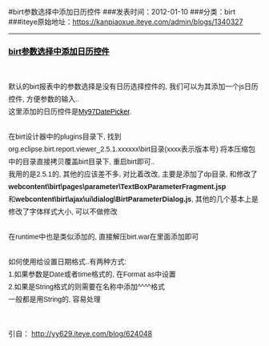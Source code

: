 #birt参数选择中添加日历控件
###发表时间：2012-01-10
###分类：birt
###iteye原始地址：<a href="https://kanpiaoxue.iteye.com/admin/blogs/1340327" target="_blank">https://kanpiaoxue.iteye.com/admin/blogs/1340327</a>

---

<p> </p>
<h3 style="font-size: 16px; line-height: 1.5em; margin-top: 0px; margin-right: 0px; margin-bottom: 0.5em; margin-left: 0px; padding-top: 10px; padding-right: 0px; padding-bottom: 0px; padding-left: 0px; font-family: Helvetica, Tahoma, Arial, sans-serif; text-align: left;"><a style="color: black;" href="http://yy629.iteye.com/blog/624048">birt参数选择中添加日历控件</a></h3>
<p>&nbsp;</p>
<p><span style="font-family: Helvetica, Tahoma, Arial, sans-serif; font-size: 14px; line-height: 25px; text-align: left;">默认的birt报表中的参数选择是没有日历选择控件的, 我们可以为其添加一个js日历控件, 方便参数的输入..&nbsp;</span><br style="font-family: Helvetica, Tahoma, Arial, sans-serif; font-size: 14px; line-height: 25px; text-align: left;"><span style="font-family: Helvetica, Tahoma, Arial, sans-serif; font-size: 14px; line-height: 25px; text-align: left;">这里添加的日历控件是</span><a style="color: black; font-family: Helvetica, Tahoma, Arial, sans-serif; font-size: 14px; line-height: 25px; text-align: left;" href="http://www.my97.net/" target="_blank">My97DatePicker</a><span style="font-family: Helvetica, Tahoma, Arial, sans-serif; font-size: 14px; line-height: 25px; text-align: left;">.&nbsp;</span><br style="font-family: Helvetica, Tahoma, Arial, sans-serif; font-size: 14px; line-height: 25px; text-align: left;"><br style="font-family: Helvetica, Tahoma, Arial, sans-serif; font-size: 14px; line-height: 25px; text-align: left;"><span style="font-family: Helvetica, Tahoma, Arial, sans-serif; font-size: 14px; line-height: 25px; text-align: left;">在birt设计器中的plugins目录下, 找到org.eclipse.birt.report.viewer_2.5.1.xxxxxx\birt目录(xxxx表示版本号) 将本压缩包中的目录直接拷贝覆盖birt目录下, 重启birt即可..&nbsp;</span><br style="font-family: Helvetica, Tahoma, Arial, sans-serif; font-size: 14px; line-height: 25px; text-align: left;"><span style="font-family: Helvetica, Tahoma, Arial, sans-serif; font-size: 14px; line-height: 25px; text-align: left;">我用的是2.5.1的, 其他的应该差不多, 对比着改改, 主要是添加了dp目录, 和修改了</span><strong style="font-weight: bold; font-family: Helvetica, Tahoma, Arial, sans-serif; font-size: 14px; line-height: 25px; text-align: left;">webcontent\birt\pages\parameter\TextBoxParameterFragment.jsp</strong><span style="font-family: Helvetica, Tahoma, Arial, sans-serif; font-size: 14px; line-height: 25px; text-align: left;">&nbsp;</span><br style="font-family: Helvetica, Tahoma, Arial, sans-serif; font-size: 14px; line-height: 25px; text-align: left;"><span style="font-family: Helvetica, Tahoma, Arial, sans-serif; font-size: 14px; line-height: 25px; text-align: left;">和</span><strong style="font-weight: bold; font-family: Helvetica, Tahoma, Arial, sans-serif; font-size: 14px; line-height: 25px; text-align: left;">webcontent\birt\ajax\ui\dialog\BirtParameterDialog.js</strong><span style="font-family: Helvetica, Tahoma, Arial, sans-serif; font-size: 14px; line-height: 25px; text-align: left;">, 其他的几个基本上是修改了字体样式大小, 可以不做修改&nbsp;</span><br style="font-family: Helvetica, Tahoma, Arial, sans-serif; font-size: 14px; line-height: 25px; text-align: left;"><br style="font-family: Helvetica, Tahoma, Arial, sans-serif; font-size: 14px; line-height: 25px; text-align: left;"><span style="font-family: Helvetica, Tahoma, Arial, sans-serif; font-size: 14px; line-height: 25px; text-align: left;">在runtime中也是类似添加的, 直接解压birt.war在里面添加即可&nbsp;</span><br style="font-family: Helvetica, Tahoma, Arial, sans-serif; font-size: 14px; line-height: 25px; text-align: left;"><br style="font-family: Helvetica, Tahoma, Arial, sans-serif; font-size: 14px; line-height: 25px; text-align: left;"><span style="font-family: Helvetica, Tahoma, Arial, sans-serif; font-size: 14px; line-height: 25px; text-align: left;">如何使用给设置日期格式..有两种方式:&nbsp;</span><br style="font-family: Helvetica, Tahoma, Arial, sans-serif; font-size: 14px; line-height: 25px; text-align: left;"><span style="font-family: Helvetica, Tahoma, Arial, sans-serif; font-size: 14px; line-height: 25px; text-align: left;">1.如果参数是Date或者time格式的, 在Format as中设置&nbsp;</span><br style="font-family: Helvetica, Tahoma, Arial, sans-serif; font-size: 14px; line-height: 25px; text-align: left;"><span style="font-family: Helvetica, Tahoma, Arial, sans-serif; font-size: 14px; line-height: 25px; text-align: left;">2.如果是String格式的则需要在名称中添加^^^^格式&nbsp;</span><br style="font-family: Helvetica, Tahoma, Arial, sans-serif; font-size: 14px; line-height: 25px; text-align: left;"><span style="font-family: Helvetica, Tahoma, Arial, sans-serif; font-size: 14px; line-height: 25px; text-align: left;">一般都是用String的, 容易处理&nbsp;</span></p>
<p>&nbsp;</p>
<p>引自：&nbsp;<a href="http://yy629.iteye.com/blog/624048">http://yy629.iteye.com/blog/624048</a></p>